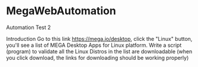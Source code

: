 # MegaWebAutomation

Automation Test 2

Introduction
Go to this link https://mega.io/desktop, click the "Linux" button, you'll see a list of MEGA Desktop Apps for Linux platform.
Write a script (program) to validate all the Linux Distros in the list are downloadable (when you click download, the links for downloading should be working properly)
